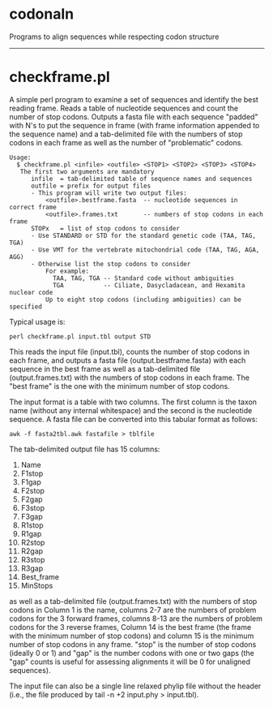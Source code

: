 # codonaln
Programs to align sequences while respecting codon structure 

--------------------------------------------------------------------------------
# checkframe.pl

A simple perl program to examine a set of sequences and identify the best
reading frame. Reads a table of nucleotide sequences and count the number of
stop codons. Outputs a fasta file with each sequence "padded" with N's to put the
sequence in frame (with frame information appended to the sequence name) and a
tab-delimited file with the numbers of stop codons in each frame as well as the
number of "problematic" codons.

```
Usage:
  $ checkframe.pl <infile> <outfile> <STOP1> <STOP2> <STOP3> <STOP4>
   The first two arguments are mandatory
      infile  = tab-delimited table of sequence names and sequences
      outfile = prefix for output files
      - This program will write two output files:
          <outfile>.bestframe.fasta  -- nucleotide sequences in correct frame
          <outfile>.frames.txt       -- numbers of stop codons in each frame
      STOPx   = list of stop codons to consider
      - Use STANDARD or STD for the standard genetic code (TAA, TAG, TGA)
      - Use VMT for the vertebrate mitochondrial code (TAA, TAG, AGA, AGG)
      - Otherwise list the stop codons to consider
          For example:
            TAA, TAG, TGA -- Standard code without ambiguities
            TGA           -- Ciliate, Dasycladacean, and Hexamita nuclear code
          Up to eight stop codons (including ambiguities) can be specified
```

Typical usage is:

```
perl checkframe.pl input.tbl output STD
```

This reads the input file (input.tbl), counts the number of stop codons in each frame,
and outputs a fasta file (output.bestframe.fasta) with each sequence in the best frame 
as well as a tab-delimited file (output.frames.txt) with the numbers of stop codons in
each frame. The "best frame" is the one with the minimum number of stop codons.

The input format is a table with two columns. The first column is the taxon name
(without any internal whitespace) and the second is the nucleotide sequence. A fasta
file can be converted into this tabular format as follows:

```
awk -f fasta2tbl.awk fastafile > tblfile
```

The tab-delimited output file has 15 columns:
1.  Name
2.  F1stop
3.  F1gap
4.  F2stop
5.  F2gap
6.  F3stop
7.  F3gap
8.  R1stop
9.  R1gap
10. R2stop
11. R2gap
12. R3stop
13. R3gap
14. Best_frame
15. MinStops

as well as a tab-delimited file (output.frames.txt) with the numbers of stop codons in
Column 1 is the name, columns 2-7 are the numbers of problem codons for the 3 forward
frames, columns 8-13 are the numbers of problem codons for the 3 reverse frames, Column
14 is the best frame (the frame with the minimum number of stop codons) and column 15
is the minimum number of stop codons in any frame. "stop" is the number of stop codons
(ideally 0 or 1) and "gap" is the number codons with one or two gaps (the "gap" counts
is useful for assessing alignments it will be 0 for unaligned sequences).

The input file can also be a single line relaxed phylip file without the header (i.e.,
the file produced by tail -n +2 input.phy > input.tbl).
